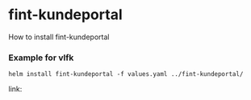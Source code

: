 # fint-kundeportal

How to install fint-kundeportal

### Example for vlfk
`helm install fint-kundeportal -f values.yaml ../fint-kundeportal/`

link: 